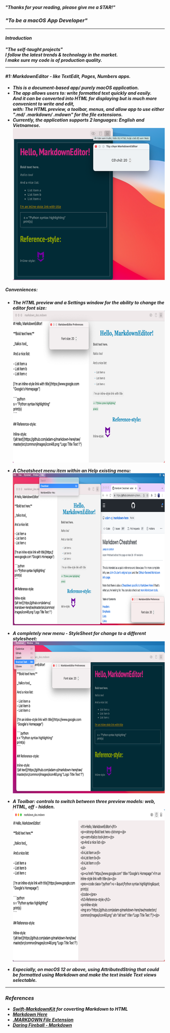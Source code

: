 <strong><em>"Thanks for your reading, please give me a STAR!"<em><strong>

### "To be a macOS App Developer"

___
#### Introduction
"The self-taught projects"<br>
I follow the latest trends & technology in the market. <br>I make sure my code is of production quality.<br>

___
#### #1: MarkdownEditor - like TextEdit, Pages, Numbers apps.
- This is a document-based app/ purely macOS application.<br>
- The app allows users to: write formatted text quickly and easily.<br>And it can be converted into HTML for displaying but is much more convenient to write and edit,<br> with: The HTML preview, a toolbar, menus, and allow app to use either ".md/ .markdown/ .mdown" for the file extensions.<br>
- Currently, the application supports 2 languages: English and Vietnamese.<br>
<img src="img/vi_localization.png" height="480"/> <br>

##### Conveniences: 

- The HTML preview and a Settings window for the ability to change the editor font size:
<img src="img/setting.png" height="480"/> <br>

- A Cheatsheet menu item within an Help existing menu:
<img src="img/cheatsheet_menu_item.png" height="480"/> <br>

- A completely new menu - StyleSheet for change to a different stylesheet:
<img src="img/solarized_dark_stylesheet.png" height="480"/> <br>

- A Toolbar: controls to switch between three preview models: web, HTML, off - hidden.
<img src="img/webview_toolbar.png" height="480"/> <br>

- Expecially, on macOS 12 or above, using AttributedString that could be formatted using Markdown and make the text inside Text views selectable.

___
### References

- [Swift-MarkdownKit](https://github.com/objecthub/swift-markdownkit) for coverting Markdown to HTML
- [Markdown Here](https://github.com/adam-p/markdown-here)
- [.MARKDOWN File Extension](https://fileinfo.com/extension/markdown)
- [Daring Fireball - Markdown](https://daringfireball.net/projects/markdown/)

